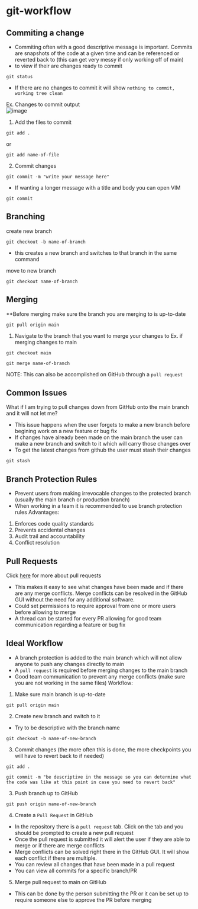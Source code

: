 # git-workflow

## Commiting a change
- Commiting often with a good descriptive message is important. Commits are snapshots of the code at a given time and can be referenced or reverted back to (this can get very messy if only working off of main)
- to view if their are changes ready to commit
```
git status
```
- If there are no changes to commit it will show `nothing to commit, working tree clean`

 Ex. Changes to commit output
 <br>
![image](https://github.com/user-attachments/assets/1db58480-c826-435d-8c40-f6c133c0f015)

1. Add the files to commit
```
git add .
```
or
```
git add name-of-file
```

2. Commit changes
```
git commit -m "write your message here"
```
- If wanting a longer message with a title and body you can open VIM
```
git commit
```

## Branching

create new branch
```
git checkout -b name-of-branch
```
- this creates a new branch and switches to that branch in the same command

move to new branch
```
git checkout name-of-branch
```


## Merging
**Before merging make sure the branch you are merging to is up-to-date
```
git pull origin main
```
1. Navigate to the branch that you want to merge your changes to
Ex. if merging changes to main
```
git checkout main
```
```
git merge name-of-branch
```

NOTE: This can also be accomplished on GitHub through a `pull request`

## Common Issues
What if I am trying to pull changes down from GitHub onto the main branch and it will not let me?
- This issue happens when the user forgets to make a new branch before begining work on a new feature or bug fix
- If changes have already been made on the main branch the user can make a new branch and switch to it which will carry those changes over
- To get the latest changes from github the user must stash their changes
```
git stash
```

## Branch Protection Rules
- Prevent users from making irrevocable changes to the protected branch (usually the main branch or production branch)
- When working in a team it is recommended to use branch protection rules
Advantages:
1. Enforces code quality standards
2. Prevents accidental changes
3. Audit trail and accountability
4. Conflict resolution

## Pull Requests
Click [here](https://www.zenduty.com/blog/pull-request-guide/) for more about pull requests
- This makes it easy to see what changes have been made and if there are any merge conflicts. Merge conflicts can be resolved in the GitHub GUI without the need for any additional software.
- Could set permissions to require approval from one or more users before allowing to merge
- A thread can be started for every PR allowing for good team communication regarding a feature or bug fix

## Ideal Workflow
- A branch protection is added to the main branch which will not allow anyone to push any changes directly to main
- A `pull request` is required before merging changes to the main branch
- Good team communication to prevent any merge conflicts (make sure you are not working in the same files)
Workflow:
1. Make sure main branch is up-to-date
```
git pull origin main
```
2. Create new branch and switch to it
- Try to be descriptive with the branch name
```
git checkout -b name-of-new-branch
```
3. Commit changes (the more often this is done, the more checkpoints you will have to revert back to if needed)
```
git add .
```
```
git commit -m "be descriptive in the message so you can determine what the code was like at this point in case you need to revert back"
```
3. Push branch up to GitHub
```
git push origin name-of-new-branch
```
4. Create a `Pull Request` in GitHub
- In the repository there is a `pull request` tab. Click on the tab and you should be prompted to create a new pull request
- Once the pull request is submitted it will alert the user if they are able to merge or if there are merge conflicts
- Merge conflicts can be solved right there in the GitHub GUI. It will show each conflict if there are multiple.
- You can review all changes that have been made in a pull request
- You can view all commits for a specific branch/PR

5. Merge pull request to main on GitHub
- This can be done by the person submitting the PR or it can be set up to require someone else to approve the PR before merging


